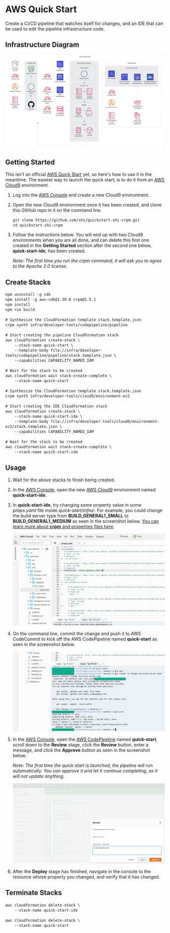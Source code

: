 # AWS Quick Start

Create a CI/CD pipeline that watches itself for changes, and an IDE that can be used to edit the pipeline infrastructure code.

## Infrastructure Diagram

![Infrastructure Diagram](https://raw.githubusercontent.com/shi/quickstart-shi-crpm/master/img/diagram.png)

## Getting Started

This isn't an official [AWS Quick Start](https://aws.amazon.com/quickstart) yet, so here's how to use it in the meantime.
The easiest way to launch the quick start, is to do it from an [AWS Cloud9](https://aws.amazon.com/cloud9) environment.

1.  Log into the [AWS Console](https://aws.amazon.com/console) and create a new Cloud9 environment.
2.  Open the new Cloud9 environment once it has been created, and clone this GitHub repo in it on the command line.
    
    ```
    git clone https://github.com/shi/quickstart-shi-crpm.git
    cd quickstart-shi-crpm
    ```
3.  Follow the instructions below.  You will end up with two Cloud9 environments when you are all done, and can delete this first one created in the **Getting Started** section after the second one below, **quick-start-ide**, has been created.

    *Note: The first time you run the crpm command, it will ask you to agree to the Apache 2.0 license.*

## Create Stacks

```
npm uninstall -g cdk
npm install -g aws-cdk@1.30.0 crpm@1.5.1
npm install
npm run build

# Synthesize the CloudFormation template stack.template.json
crpm synth infra/developer-tools/codepipeline/pipeline

# Start creating the pipeline CloudFormation stack
aws cloudformation create-stack \
    --stack-name quick-start \
    --template-body file://infra/developer-tools/codepipeline/pipeline/stack.template.json \
    --capabilities CAPABILITY_NAMED_IAM

# Wait for the stack to be created
aws cloudformation wait stack-create-complete \
    --stack-name quick-start

# Synthesize the CloudFormation template stack.template.json
crpm synth infra/developer-tools/cloud9/environment-ec2

# Start creating the IDE CloudFormation stack
aws cloudformation create-stack \
    --stack-name quick-start-ide \
    --template-body file://infra/developer-tools/cloud9/environment-ec2/stack.template.json \
    --capabilities CAPABILITY_NAMED_IAM

# Wait for the stack to be created
aws cloudformation wait stack-create-complete \
    --stack-name quick-start-ide
```

## Usage

1.  Wait for the above stacks to finish being created.
2.  In the [AWS Console](https://aws.amazon.com/console), open the new [AWS Cloud9](https://aws.amazon.com/cloud9) environment named **quick-start-ide**.
3.  In **quick-start-ide**, try changing some property value in some *props.yaml* file inside *quick-start/infra/*. For example, you could change the build server type from **BUILD_GENERAL1_SMALL** to **BUILD_GENERAL1_MEDIUM** as seen in the screenshot below. [You can learn more about **crpm** and properties files here](https://shi.github.io/crpm).
    
    ![Screenshot](https://raw.githubusercontent.com/shi/quickstart-shi-crpm/master/img/screenshot1.png)
4.  On the command line, commit the change and push it to AWS CodeCommit to kick off the AWS CodePipeline named **quick-start** as seen in the screenshot below.
    
    ![Screenshot](https://raw.githubusercontent.com/shi/quickstart-shi-crpm/master/img/screenshot2.png)
5.  In the [AWS Console](https://aws.amazon.com/console), open the [AWS CodePipeline](https://aws.amazon.com/codepipeline) named **quick-start**, scroll down to the **Review** stage, click the **Review** button, enter a message, and click the **Approve** button as seen in the screenshot below.
    
    *Note: The first time the quick start is launched, the pipeline will run automatically.  You can approve it and let it continue completing, as it will not update anything.*
    
    ![Screenshot](https://raw.githubusercontent.com/shi/quickstart-shi-crpm/master/img/screenshot3.png)
6.  After the **Deploy** stage has finished, navigate in the console to the resource whose property you changed, and verify that it has changed.

## Terminate Stacks

```
aws cloudformation delete-stack \
    --stack-name quick-start-ide

aws cloudformation delete-stack \
    --stack-name quick-start
```
